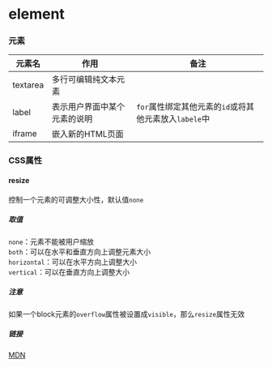 # element

### 元素
| 元素名   | 作用                         | 备注                                                  |
|----------|------------------------------|-------------------------------------------------------|
| textarea | 多行可编辑纯文本元素         |                                                       |
| label    | 表示用户界面中某个元素的说明 | `for`属性绑定其他元素的`id`或将其他元素放入`labele`中 |
| iframe   | 嵌入新的HTML页面             |                                                       |


### CSS属性
#### resize
控制一个元素的可调整大小性，默认值`none`
##### 取值
`none`：元素不能被用户缩放  
`both`：可以在水平和垂直方向上调整元素大小  
`horizontal`：可以在水平方向上调整大小  
`vertical`：可以在垂直方向上调整大小
##### 注意
如果一个block元素的`overflow`属性被设置成`visible`，那么`resize`属性无效
##### 链接
[MDN](https://developer.mozilla.org/zh-CN/docs/Web/CSS/resize)

#### 
